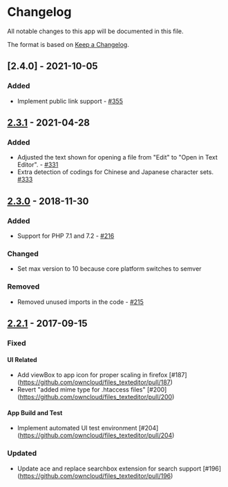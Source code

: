 # Changelog

All notable changes to this app will be documented in this file.

The format is based on [Keep a Changelog](http://keepachangelog.com/en/1.0.0/).

## [2.4.0] - 2021-10-05

### Added
- Implement public link support - [#355](https://github.com/owncloud/files_texteditor/pull/355)


## [2.3.1] - 2021-04-28

### Added

- Adjusted the text shown for opening a file from "Edit" to "Open in Text Editor". - [#331](https://github.com/owncloud/files_texteditor/pull/331)
- Extra detection of codings for Chinese and Japanese character sets. [#333](https://github.com/owncloud/files_texteditor/pull/333)


## [2.3.0] - 2018-11-30

### Added
- Support for PHP 7.1 and 7.2 - [#216](https://github.com/owncloud/files_texteditor/pull/216)

### Changed
- Set max version to 10 because core platform switches to semver

### Removed
- Removed unused imports in the code - [#215](https://github.com/owncloud/files_texteditor/pull/215)

## [2.2.1] - 2017-09-15

### Fixed

#### UI Related
- Add viewBox to app icon for proper scaling in firefox [#187] (https://github.com/owncloud/files_texteditor/pull/187)
- Revert "added mime type for .htaccess files" [#200] (https://github.com/owncloud/files_texteditor/pull/200)

#### App Build and Test
- Implement automated UI test environment [#204] (https://github.com/owncloud/files_texteditor/pull/204)

### Updated
- Update ace and replace searchbox extension for search support [#196] (https://github.com/owncloud/files_texteditor/pull/196)

[Unreleased]: https://github.com/owncloud/files_texteditor/compare/v2.3.2...master
[2.3.2]: https://github.com/owncloud/files_texteditor/compare/v2.3.1...v2.3.2
[2.3.1]: https://github.com/owncloud/files_texteditor/compare/v2.3.0...v2.3.1
[2.3.0]: https://github.com/owncloud/files_texteditor/compare/v2.2.1...v2.3.0
[2.2.1]: https://github.com/owncloud/files_texteditor/compare/v2.2...v2.2.1
